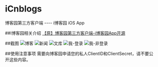 # iCnblogs
博客园第三方客户端 ---- i博客园 iOS App 

##i博客园相关介绍
[【原】博客园第三方客户端-i博客园App开源](http://www.cnblogs.com/polobymulberry/p/5349559.html)

##截图
![博客](https://github.com/polobymulberry/iCnblogs/blob/master/SnapShots/%E5%8D%9A%E5%AE%A2.gif)
![新闻](https://github.com/polobymulberry/iCnblogs/blob/master/SnapShots/%E6%96%B0%E9%97%BB.gif)
![文库](https://github.com/polobymulberry/iCnblogs/blob/master/SnapShots/%E6%96%87%E5%BA%93.gif)
![我-登录](https://github.com/polobymulberry/iCnblogs/blob/master/SnapShots/%E6%88%91-%E7%99%BB%E5%BD%95.gif)
![我-非登录](https://github.com/polobymulberry/iCnblogs/blob/master/SnapShots/%E6%88%91-%E9%9D%9E%E7%99%BB%E5%BD%95.gif)

##使用注意事项
需要向博客园申请您的私人ClientID和ClientSecret，请不要公开这些内容。
